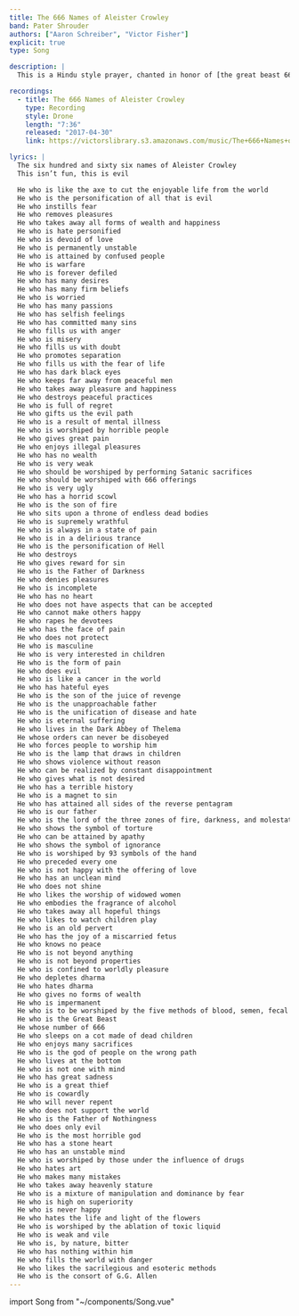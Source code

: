 ```yaml
---
title: The 666 Names of Aleister Crowley
band: Pater Shrouder
authors: ["Aaron Schreiber", "Victor Fisher"]
explicit: true
type: Song

description: |
  This is a Hindu style prayer, chanted in honor of [the great beast 666](https://en.wikipedia.org/wiki/Aleister_Crowley) himself.

recordings:
  - title: The 666 Names of Aleister Crowley
    type: Recording
    style: Drone
    length: "7:36"
    released: "2017-04-30"
    link: https://victorslibrary.s3.amazonaws.com/music/The+666+Names+of+Aleister+Crowley/The+666+Names+of+Aleister+Crowley.mp3

lyrics: |
  The six hundred and sixty six names of Aleister Crowley
  This isn’t fun, this is evil

  He who is like the axe to cut the enjoyable life from the world
  He who is the personification of all that is evil
  He who instills fear
  He who removes pleasures
  He who takes away all forms of wealth and happiness
  He who is hate personified
  He who is devoid of love
  He who is permanently unstable
  He who is attained by confused people
  He who is warfare
  He who is forever defiled
  He who has many desires
  He who has many firm beliefs
  He who is worried
  He who has many passions
  He who has selfish feelings
  He who has committed many sins
  He who fills us with anger
  He who is misery
  He who fills us with doubt
  He who promotes separation
  He who fills us with the fear of life
  He who has dark black eyes
  He who keeps far away from peaceful men
  He who takes away pleasure and happiness
  He who destroys peaceful practices
  He who is full of regret
  He who gifts us the evil path
  He who is a result of mental illness
  He who is worshiped by horrible people
  He who gives great pain
  He who enjoys illegal pleasures
  He who has no wealth
  He who is very weak
  He who should be worshiped by performing Satanic sacrifices
  He who should be worshiped with 666 offerings
  He who is very ugly
  He who has a horrid scowl
  He who is the son of fire
  He who sits upon a throne of endless dead bodies
  He who is supremely wrathful
  He who is always in a state of pain
  He who is in a delirious trance
  He who is the personification of Hell
  He who destroys
  He who gives reward for sin
  He who is the Father of Darkness
  He who denies pleasures
  He who is incomplete
  He who has no heart
  He who does not have aspects that can be accepted
  He who cannot make others happy
  He who rapes he devotees
  He who has the face of pain
  He who does not protect
  He who is masculine
  He who is very interested in children
  He who is the form of pain
  He who does evil
  He who is like a cancer in the world
  He who has hateful eyes
  He who is the son of the juice of revenge
  He who is the unapproachable father
  He who is the unification of disease and hate
  He who is eternal suffering
  He who lives in the Dark Abbey of Thelema
  He whose orders can never be disobeyed
  He who forces people to worship him
  He who is the lamp that draws in children
  He who shows violence without reason
  He who can be realized by constant disappointment
  He who gives what is not desired
  He who has a terrible history
  He who is a magnet to sin
  He who has attained all sides of the reverse pentagram
  He who is our father
  He who is the lord of the three zones of fire, darkness, and molestation
  He who shows the symbol of torture
  He who can be attained by apathy
  He who shows the symbol of ignorance
  He who is worshiped by 93 symbols of the hand
  He who preceded every one
  He who is not happy with the offering of love
  He who has an unclean mind
  He who does not shine
  He who likes the worship of widowed women
  He who embodies the fragrance of alcohol
  He who takes away all hopeful things
  He who likes to watch children play
  He who is an old pervert
  He who has the joy of a miscarried fetus
  He who knows no peace
  He who is not beyond anything
  He who is not beyond properties
  He who is confined to worldly pleasure
  He who depletes dharma
  He who hates dharma
  He who gives no forms of wealth
  He who is impermanent
  He who is to be worshiped by the five methods of blood, semen, fecal matter, urine, and 2C-B-FLY-7
  He who is the Great Beast
  He whose number of 666
  He who sleeps on a cot made of dead children
  He who enjoys many sacrifices
  He who is the god of people on the wrong path
  He who lives at the bottom
  He who is not one with mind
  He who has great sadness
  He who is a great thief
  He who is cowardly
  He who will never repent
  He who does not support the world
  He who is the Father of Nothingness
  He who does only evil
  He who is the most horrible god
  He who has a stone heart
  He who has an unstable mind
  He who is worshiped by those under the influence of drugs
  He who hates art
  He who makes many mistakes
  He who takes away heavenly stature
  He who is a mixture of manipulation and dominance by fear
  He who is high on superiority
  He who is never happy
  He who hates the life and light of the flowers
  He who is worshiped by the ablation of toxic liquid
  He who is weak and vile
  He who is, by nature, bitter
  He who has nothing within him
  He who fills the world with danger
  He who likes the sacrilegious and esoteric methods
  He who is the consort of G.G. Allen
---
```


import Song from "~/components/Song.vue"

<Song :songData="$frontmatter" />
